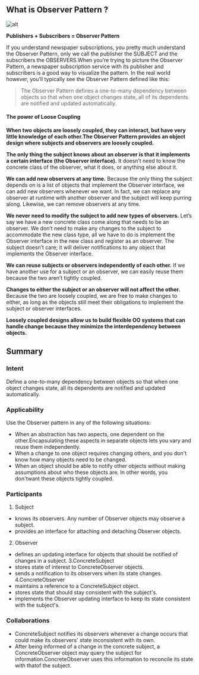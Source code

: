 ## What is Observer Pattern ?

![alt](http://www.bogotobogo.com/DesignPatterns/images/observer/observer_pattern.gif)

__Publishers + Subscribers = Observer Pattern__

If you understand newspaper subscriptions, you pretty much understand the Observer Pattern, only we call the publisher the SUBJECT and the subscribers the OBSERVERS.When you’re trying to picture the Observer Pattern, a newspaper subscription service with its publisher and subscribers is a good way to visualize the pattern. In the real world however, you’ll typically see the Observer Pattern defined like this:

> The Observer Pattern defines a one-to-many dependency between objects so that when one object changes state, all of its dependents are notified and updated automatically.

#### The power of Loose Coupling
__When two objects are loosely coupled, they can interact, but have very little knowledge of each other.The Observer Pattern provides an object design where subjects and observers are loosely coupled.__

__The only thing the subject knows about an observer is that it implements a certain interface (the Observer interface).__ It doesn’t need to know the concrete class of the observer, what it does, or anything else about it.

__We can add new observers at any time.__ Because the only thing the subject depends on is a list of objects that implement the Observer interface, we can add new observers whenever we want. In fact, we can replace any observer at runtime with another observer and the subject will keep purring along. Likewise, we can remove observers at any time.

__We never need to modify the subject to add new types of observers.__ Let’s say we have a new concrete class come along that needs to be an observer. We don’t need to make any changes to the subject to accommodate the new class type, all
we have to do is implement the Observer interface in the new class and register as an observer. The subject doesn’t care; it will deliver notifications to any object that implements the Observer interface.

__We can reuse subjects or observers independently of each other.__ If we have another use for a subject or an observer, we can easily reuse them because the two aren’t tightly coupled.

__Changes to either the subject or an observer will not affect the other.__ Because the two are loosely coupled, we are free to make changes to either, as long as the objects still meet their obligations to implement the subject or observer interfaces.

__Loosely coupled designs allow us to build flexible OO systems that can handle change because they minimize the interdependency between objects.__




## Summary
### Intent
Define a one-to-many dependency between objects so that when one object changes state, all its dependents are notified and updated automatically. 

### Applicability
Use the Observer pattern in any of the following situations:
  * When an abstraction has two aspects, one dependent on the other.Encapsulating these aspects in separate objects lets you vary and reuse them independently.
  * When a change to one object requires changing others, and you don't know how many objects need to be changed.
  * When an object should be able to notify other objects without making assumptions about who these objects are. In other words, you don'twant these objects tightly coupled. 

### Participants
1. Subject
  * knows its observers. Any number of Observer objects may observe a subject.
  * provides an interface for attaching and detaching Observer objects.
2. Observer
  * defines an updating interface for objects that should be notified of changes in a subject.
3.ConcreteSubject
  * stores state of interest to ConcreteObserver objects.
  * sends a notification to its observers when its state changes.
4.ConcreteObserver
  * maintains a reference to a ConcreteSubject object.
  * stores state that should stay consistent with the subject's.
  * implements the Observer updating interface to keep its state consistent with the subject's. 
  
### Collaborations
* ConcreteSubject notifies its observers whenever a change occurs that could make its observers' state inconsistent with its own.
* After being informed of a change in the concrete subject, a ConcreteObserver object may query the subject for information.ConcreteObserver uses this information to reconcile its state with thatof the subject. 
